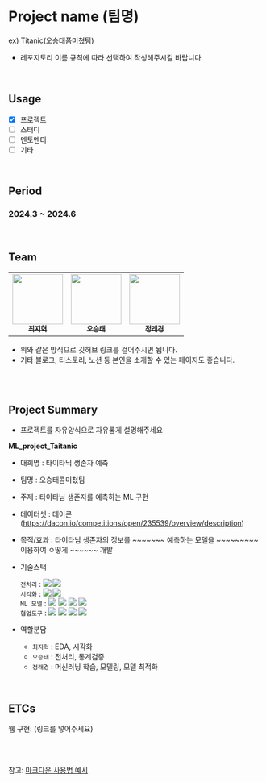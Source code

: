 # Project name (팀명)
ex) Titanic(오승태폼미쳤팀)
- 레포지토리 이름 규칙에 따라 선택하여 작성해주시길 바랍니다.

</br>

## Usage
- [X] 프로젝트
- [ ] 스터디
- [ ] 멘토멘티
- [ ] 기타

<br/>

## Period
### 2024.3 ~ 2024.6
<br/>

## Team
<table>
  <tr>
    <td align="center">
    <a href="https://github.com/StatisticsFox">
      <img src="https://avatars.githubusercontent.com/u/92065443?v=4" width="100px;" alt=""/>
      <br />
      <sub>
        <b>최지혁</b>
      </sub>
    </a>
    <br />
    </td>
    <td align="center">
    <a href="https://github.com/ohseungtae">
      <img src="https://avatars.githubusercontent.com/u/126853146?v=4" width="100px;" alt=""/>
      <br />
      <sub>
        <b>오승태</b>
      </sub>
    </a>
    <br />
    </td>
    <td align="center">
    <a href="https://github.com/jeongraekyeong">
      <img src="https://avatars.githubusercontent.com/u/162093449?v=4" width="100px;" alt=""/>
      <br />
      <sub>
        <b>정래경</b>
      </sub>
    </a>
    <br />
    </td>
  </tr>
</table>
  
  * 위와 같은 방식으로 깃허브 링크를 걸어주시면 됩니다.
  * 기타 블로그, 티스토리, 노션 등 본인을 소개할 수 있는 페이지도 좋습니다.

<br/>

<br/>

## Project Summary
- 프로젝트를 자유양식으로 자유롭게 설명해주세요

**ML_project_Taitanic**
- 대회명 : 타이타닉 생존자 예측
- 팀명 : 오승태콤미쳤팀
- 주제 : 타이타님 생존자를 예측하는 ML 구현


- 데이터셋 : 데이콘(https://dacon.io/competitions/open/235539/overview/description)
- 목적/효과 : 타이타님 생존자의 정보를 ~~~~~~~ 예측하는 모델을 ~~~~~~~~~ 이용하여 ㅇ떻게 ~~~~~~ 개발
- 기술스택<div align=left> 
	`전처리` : 
	<img src="https://img.shields.io/badge/Pandas-150458?style=for-the-badge&logo=Pandas&logoColor=white">
	<img src="https://img.shields.io/badge/Numpy-013243?style=for-the-badge&logo=Numpy&logoColor=white">
	    <br>
	`시각화` : 
	<img src="https://img.shields.io/badge/matplotlib-006c66?style=for-the-badge&logo=Pandas&logoColor=white">
	<img src="https://img.shields.io/badge/Seaborn-0080ff?style=for-the-badge&logo=Seaborn&logoColor=white">
	    <br>
	`ML 모델` : 
	<img src="https://img.shields.io/badge/sckit-learn-F7931E?style=for-the-badge&logo=sckit-learn&logoColor=white">
	<img src="https://img.shields.io/badge/lightGBM-ffd400?style=for-the-badge&logo=&logoColor=white">
	<img src="https://img.shields.io/badge/XGBoost-4aa8d8?style=for-the-badge&logo=&logoColor=white">
	<img src="https://img.shields.io/badge/CatBoost-fff44f?style=for-the-badge&logo=&logoColor=white">
	    <br>
	`협업도구` : 
	<img src="https://img.shields.io/badge/Git-F05032?style=for-the-badge&logo=Git&logoColor=white">
	<img src="https://img.shields.io/badge/GoogleDrive-00C4CC?style=for-the-badge&logo=GoogleDrive&logoColor=white">
	<img src="https://img.shields.io/badge/Notion-000000?style=for-the-badge&logo=Notion&logoColor=white">
	<img src="https://img.shields.io/badge/GitHub-181717?style=for-the-badge&logo=GitHub&logoColor=white">
	    <br>
	</div>

- 역할분담 
	- `최지혁` : EDA, 시각화
	- `오승태` : 전처리, 통계검증
	- `정래경` : 머신러닝 학습, 모델링, 모델 최적화
<br/>

## ETCs

웹 구현: (링크를 넣어주세요)

<br/><br/>

참고: [마크다운 사용법 예시](https://theorydb.github.io/envops/2019/05/22/envops-blog-how-to-use-md/)
